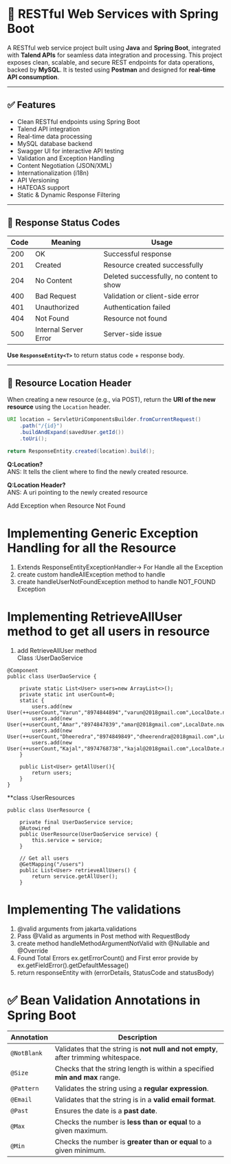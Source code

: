 # 📡 RESTful Web Services with Spring Boot

A RESTful web service project built using **Java** and **Spring Boot**, integrated with **Talend APIs** for seamless data integration and processing. This project exposes clean, scalable, and secure REST endpoints for data operations, backed by **MySQL**. It is tested using **Postman** and designed for **real-time API consumption**.

---

## ✅ Features

- Clean RESTful endpoints using Spring Boot
- Talend API integration
- Real-time data processing
- MySQL database backend
- Swagger UI for interactive API testing
- Validation and Exception Handling
- Content Negotiation (JSON/XML)
- Internationalization (i18n)
- API Versioning
- HATEOAS support
- Static & Dynamic Response Filtering

---

## 📡 Response Status Codes

| Code | Meaning                 | Usage                                    |
|------|-------------------------|------------------------------------------|
| 200  | OK                      | Successful response                      |
| 201  | Created                 | Resource created successfully            |
| 204  | No Content              | Deleted successfully, no content to show|
| 400  | Bad Request             | Validation or client-side error          |
| 401  | Unauthorized            | Authentication failed                    |
| 404  | Not Found               | Resource not found                       |
| 500  | Internal Server Error   | Server-side issue                        |

**Use `ResponseEntity<T>`** to return status code + response body.

---

## 🔁 Resource Location Header

When creating a new resource (e.g., via POST), return the **URI of the new resource** using the `Location` header.

```java
URI location = ServletUriComponentsBuilder.fromCurrentRequest()
    .path("/{id}")
    .buildAndExpand(savedUser.getId())
    .toUri();

return ResponseEntity.created(location).build();
```
**Q:Location?**  
ANS: It tells the client where to find the newly created resource.

**Q:Location Header?**  
ANS: A uri pointing to the newly created resource

Add Exception when Resource Not Found

# Implementing Generic Exception Handling for all the Resource
1) Extends ResponseEntityExceptionHandler-> For Handle all the Exception
2) create custom handleAllException method to handle
3) create handleUserNotFoundException method to handle NOT_FOUND Exception  

# Implementing RetrieveAllUser method to get all users in resource
1) add  RetrieveAllUser  method  
Class :UserDaoService  

```
@Component
public class UserDaoService {

	private static List<User> users=new ArrayList<>();
	private static int userCount=0;
	static {
		users.add(new User(++userCount,"Varun","8974844894","varun@2018gmail.com",LocalDate.now().minusYears(5)));
		users.add(new User(++userCount,"Amar","8974847839","amar@2018gmail.com",LocalDate.now().minusYears(8)));
		users.add(new User(++userCount,"Dheeredra","8974849849","dheerendra@2018gmail.com",LocalDate.now().minusYears(10)));
		users.add(new User(++userCount,"Kajal","8974768738","kajal@2018gmail.com",LocalDate.now().minusYears(3)));
	}
	
	public List<User> getAllUser(){
		return users;
	}
}
```
**class :UserResources  
```
public class UserResource {

	private final UserDaoService service;
	@Autowired
	public UserResource(UserDaoService service) {
		this.service = service;
	}

	// Get all users
	@GetMapping("/users")
	public List<User> retrieveAllUsers() {
		return service.getAllUser();
	}
```

# Implementing The validations
1) @valid arguments  from jakarta.validations  
2) Pass  @Valid as arguments in  Post method with RequestBody  
3) create method handleMethodArgumentNotValid with @Nullable and @Override  
4)  Found Total Errors ex.getErrorCount() and First error provide by  ex.getFieldError().getDefaultMessage()  
5) return responseEntity with (errorDetails, StatusCode and statusBody)  


# ✅ Bean Validation Annotations in Spring Boot  
| Annotation   | Description                                                                          |
|--------------|--------------------------------------------------------------------------------------|
| `@NotBlank`  | Validates that the string is **not null and not empty**, after trimming whitespace. |
| `@Size`      | Checks that the string length is within a specified **min and max** range.          |
| `@Pattern`   | Validates the string using a **regular expression**.                                |
| `@Email`     | Validates that the string is in a **valid email format**.                           |
| `@Past`      | Ensures the date is a **past date**.                                                |
| `@Max`       | Checks the number is **less than or equal** to a given maximum.                     |
| `@Min`       | Checks the number is **greater than or equal** to a given minimum.                  |


